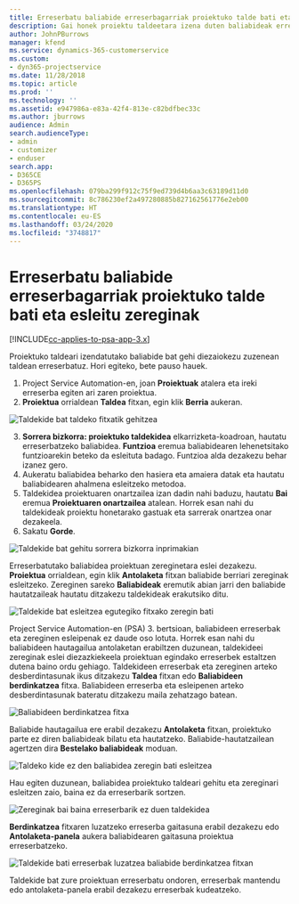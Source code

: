 ```yaml
---
title: Erreserbatu baliabide erreserbagarriak proiektuko talde bati eta esleitu zereginak
description: Gai honek proiektu taldeetara izena duten baliabideak erreserbatzeko eta hauek zereginetara esleitzeko informazioa eskaintzen du .
author: JohnPBurrows
manager: kfend
ms.service: dynamics-365-customerservice
ms.custom:
- dyn365-projectservice
ms.date: 11/28/2018
ms.topic: article
ms.prod: ''
ms.technology: ''
ms.assetid: e947986a-e83a-42f4-813e-c82bdfbec33c
ms.author: jburrows
audience: Admin
search.audienceType:
- admin
- customizer
- enduser
search.app:
- D365CE
- D365PS
ms.openlocfilehash: 079ba299f912c75f9ed739d4b6aa3c63189d11d0
ms.sourcegitcommit: 8c786230ef2a497280885b827162561776e2eb00
ms.translationtype: HT
ms.contentlocale: eu-ES
ms.lasthandoff: 03/24/2020
ms.locfileid: "3748817"
---
```

# <a name="book-named-bookable-resources-to-a-project-team-and-assign-tasks"></a>Erreserbatu baliabide erreserbagarriak proiektuko talde bati eta esleitu zereginak 

[!INCLUDE[cc-applies-to-psa-app-3.x](../includes/cc-applies-to-psa-app-3x.md)]

Proiektuko taldeari izendatutako baliabide bat gehi diezaiokezu zuzenean taldean erreserbatuz. Hori egiteko, bete pauso hauek.

1. Project Service Automation-en, joan **Proiektuak** atalera eta ireki erreserba egiten ari zaren proiektua.
2. **Proiektua** orrialdean **Taldea** fitxan, egin klik **Berria** aukeran. 

![Taldekide bat taldeko fitxatik gehitzea](media/RM-how-to-1.png)

3. **Sorrera bizkorra: proiektuko taldekidea** elkarrizketa-koadroan, hautatu erreserbatzeko baliabidea. **Funtzioa** eremua baliabidearen lehenetsitako funtzioarekin beteko da esleituta badago. Funtzioa alda dezakezu behar izanez gero. 
4. Aukeratu baliabidea beharko den hasiera eta amaiera datak eta hautatu baliabidearen ahalmena esleitzeko metodoa. 
5. Taldekidea proiektuaren onartzailea izan dadin nahi baduzu, hautatu **Bai** eremua **Proiektuaren onartzailea** atalean. Horrek esan nahi du taldekideak proiektu honetarako gastuak eta sarrerak onartzea onar dezakeela. 
6. Sakatu **Gorde**.

![Taldekide bat gehitu sorrera bizkorra inprimakian](media/RM-how-to-2.png)


Erreserbatutako baliabidea proiektuan zereginetara eslei dezakezu. **Proiektua** orrialdean, egin klik **Antolaketa** fitxan baliabide berriari zereginak esleitzeko. Zereginen sareko **Baliabideak** eremutik abian jarri den baliabide hautatzaileak hautatu ditzakezu taldekideak erakutsiko ditu.

![Taldekide bat esleitzea egutegiko fitxako zeregin bati](media/RM-how-to-3.png)

Project Service Automation-en (PSA) 3. bertsioan, baliabideen erreserbak eta zereginen esleipenak ez daude oso lotuta. Horrek esan nahi du baliabideen hautagailua antolaketan erabiltzen duzunean, taldekideei zereginak eslei diezazkiekeela proiektuan egindako erreserbek estaltzen dutena baino ordu gehiago.
Taldekideen erreserbak eta zereginen arteko desberdintasunak ikus ditzakezu **Taldea** fitxan edo **Baliabideen berdinkatzea** fitxa. Baliabideen erreserba eta esleipenen arteko desberdintasunak bateratu ditzakezu maila zehatzago batean.

![Baliabideen berdinkatzea fitxa](media/RM-how-to-4.png)

Baliabide hautagailua ere erabil dezakezu **Antolaketa** fitxan, proiektuko parte ez diren baliabideak bilatu eta hautatzeko. Baliabide-hautatzailean agertzen dira **Bestelako baliabideak** moduan.

![Taldeko kide ez den baliabidea zeregin bati esleitzea](media/RM-how-to-5.png)

Hau egiten duzunean, baliabidea proiektuko taldeari gehitu eta zereginari esleitzen zaio, baina ez da erreserbarik sortzen.

![Zereginak bai baina erreserbarik ez duen taldekidea](media/RM-how-to-6.png)

**Berdinkatzea** fitxaren luzatzeko erreserba gaitasuna erabil dezakezu edo **Antolaketa-panela** aukera baliabidearen gaitasuna proiektua erreserbatzeko.

![Taldekide bati erreserbak luzatzea baliabide berdinkatzea fitxan](media/RM-how-to-7.png)

Taldekide bat zure proiektuan erreserbatu ondoren, erreserbak mantendu edo antolaketa-panela erabil dezakezu erreserbak kudeatzeko.

